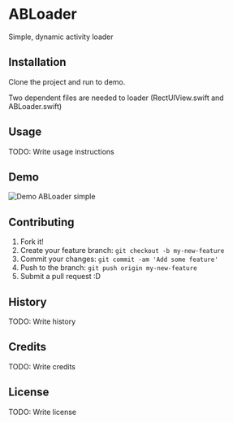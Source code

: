 
# ABLoader

Simple, dynamic activity loader

## Installation

Clone the project and run to demo.

Two dependent files are needed to loader (RectUIView.swift and ABLoader.swift)

## Usage

TODO: Write usage instructions

## Demo
![Demo ABLoader simple](https://j.gifs.com/4xoBv7.gif)

## Contributing

1. Fork it!
2. Create your feature branch: `git checkout -b my-new-feature`
3. Commit your changes: `git commit -am 'Add some feature'`
4. Push to the branch: `git push origin my-new-feature`
5. Submit a pull request :D

## History

TODO: Write history

## Credits

TODO: Write credits

## License

TODO: Write license
